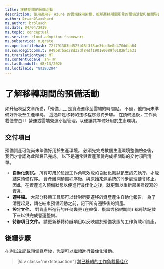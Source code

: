 ```yaml
---
title: 移轉期間的預備活動
description: 使用適用于 Azure 的雲端採用架構，瞭解遷移期間所需的預備活動和相關聯的交付專案。
author: BrianBlanchard
ms.author: brblanch
ms.date: 04/04/2019
ms.topic: conceptual
ms.service: cloud-adoption-framework
ms.subservice: migrate
ms.openlocfilehash: 72f793383bd525b48f3f8ae30cd6e0d470ddba64
ms.sourcegitcommit: 949b87bad28d32df84df190160089f01826f3a31
ms.translationtype: MT
ms.contentlocale: zh-TW
ms.lasthandoff: 08/13/2020
ms.locfileid: "88193294"
---
```

# <a name="understand-staging-activities-during-a-migration"></a>了解移轉期間的預備活動

如升級模型文章所述，「預備」__ 是資產遷移至雲端的時間點。 不過，他們尚未準備好升級至生產環境。 這通常是移轉的遷移程序最終步驟。 在預備過後，工作負載便會由 IT 營運或雲端營運小組管理，以便讓其準備好用於生產環境。

## <a name="deliverables"></a>交付項目

預備資產可能尚未準備好用於生產環境。 必須先完成數個生產環境整備檢查後，我們才會認為此階段已完成。 以下是通常與資產預備完成相關聯的交付項目清單。

- **自動化測試。** 所有可用於驗證工作負載效能的自動化測試都應該先執行，才能結束預備程序。 資產離開預備程序後，與原始來源系統的同步處理便會終止。 因此，在資產進入預備狀態以便進行最佳化之後，就更難以重新部署所複寫的資產。
- **遷移檔。** 大部分移轉工具都可以針對所要遷移的資產產生自動化報告。 為了清楚起見，請在結束預備活動之前，記下所有遷移後的資產。
- **設定文件。** 對資產所進行的任何變更 (在修復、複寫或預備期間) 都應該記載下來以供完成營運整備。
- **待辦項目文件。** 請更新移轉待辦項目以反映處於預備狀態的工作負載和資產。

## <a name="next-steps"></a>後續步驟

在測試並記載預備資產後，您便可以繼續進行最佳化活動。

> [!div class="nextstepaction"]
> [將已移轉的工作負載最佳化](../optimize/index.md)
